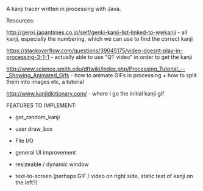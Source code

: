 A kanji tracer written in processing with Java.

Resources:

http://genki.japantimes.co.jp/self/genki-kanji-list-linked-to-wwkanji
	- all kanji, especially the numbering, which we can use to find the correct kanji

https://stackoverflow.com/questions/39045175/video-doesnt-play-in-processing-3-1-1
	- actually able to use "QT video" in order to get the kanji

http://www.science.smith.edu/dftwiki/index.php/Processing_Tutorial_--_Showing_Animated_Gifs
	- how to animate GIFs in processing + how to split them into images etc, a tutorial

http://www.kanjidictionary.com/
	- where I go the initial kanji gif



FEATURES TO IMPLEMENT:

- get_random_kanji

- user draw_box

- File I/O

- general UI improvement

- resizeable / dynamic window

- text-to-screen (perhaps GIF / video on right side, static text of kanji on the left?)
